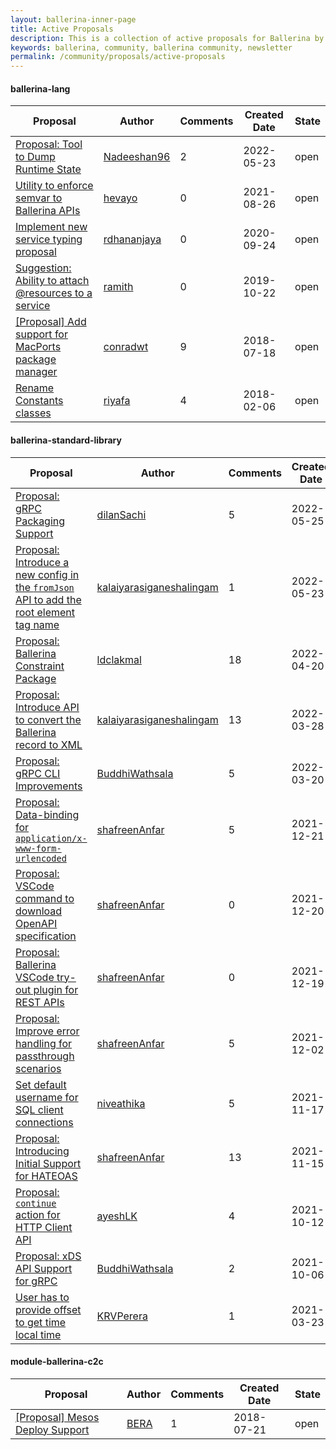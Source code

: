```yaml
--- 
layout: ballerina-inner-page 
title: Active Proposals 
description: This is a collection of active proposals for Ballerina by the Ballerina community. 
keywords: ballerina, community, ballerina community, newsletter 
permalink: /community/proposals/active-proposals 
--- 
```

#### ballerina-lang

|Proposal|Author|Comments|Created Date|State| 
|---|----|----|----|----| 
|[Proposal: Tool to Dump Runtime State](https://github.com/ballerina-platform/ballerina-lang/issues/36284)|[Nadeeshan96](https://github.com/Nadeeshan96)|2|2022-05-23|open|
|[Utility to enforce semvar to Ballerina APIs](https://github.com/ballerina-platform/ballerina-lang/issues/32368)|[hevayo](https://github.com/hevayo)|0|2021-08-26|open|
|[Implement new service typing proposal](https://github.com/ballerina-platform/ballerina-lang/issues/26064)|[rdhananjaya](https://github.com/rdhananjaya)|0|2020-09-24|open|
|[Suggestion: Ability to attach @resources to a service](https://github.com/ballerina-platform/ballerina-lang/issues/19523)|[ramith](https://github.com/ramith)|0|2019-10-22|open|
|[[Proposal] Add support for MacPorts package manager](https://github.com/ballerina-platform/ballerina-lang/issues/9675)|[conradwt](https://github.com/conradwt)|9|2018-07-18|open|
|[Rename Constants classes](https://github.com/ballerina-platform/ballerina-lang/issues/4558)|[riyafa](https://github.com/riyafa)|4|2018-02-06|open|

#### ballerina-standard-library

|Proposal|Author|Comments|Created Date|State| 
|---|----|----|----|----| 
|[Proposal: gRPC Packaging Support](https://github.com/ballerina-platform/ballerina-standard-library/issues/2948)|[dilanSachi](https://github.com/dilanSachi)|5|2022-05-25|open|
|[Proposal: Introduce a new config in the `fromJson` API to add the root element tag name](https://github.com/ballerina-platform/ballerina-standard-library/issues/2943)|[kalaiyarasiganeshalingam](https://github.com/kalaiyarasiganeshalingam)|1|2022-05-23|open|
|[Proposal: Ballerina Constraint Package](https://github.com/ballerina-platform/ballerina-standard-library/issues/2850)|[ldclakmal](https://github.com/ldclakmal)|18|2022-04-20|open|
|[Proposal: Introduce API to convert the Ballerina record to XML](https://github.com/ballerina-platform/ballerina-standard-library/issues/2819)|[kalaiyarasiganeshalingam](https://github.com/kalaiyarasiganeshalingam)|13|2022-03-28|open|
|[Proposal: gRPC CLI Improvements](https://github.com/ballerina-platform/ballerina-standard-library/issues/2794)|[BuddhiWathsala](https://github.com/BuddhiWathsala)|5|2022-03-20|open|
|[Proposal: Data-binding for `application/x-www-form-urlencoded`](https://github.com/ballerina-platform/ballerina-standard-library/issues/2530)|[shafreenAnfar](https://github.com/shafreenAnfar)|5|2021-12-21|open|
|[Proposal: VSCode command to download OpenAPI specification](https://github.com/ballerina-platform/ballerina-standard-library/issues/2509)|[shafreenAnfar](https://github.com/shafreenAnfar)|0|2021-12-20|open|
|[Proposal: Ballerina VSCode try-out plugin for REST APIs](https://github.com/ballerina-platform/ballerina-standard-library/issues/2508)|[shafreenAnfar](https://github.com/shafreenAnfar)|0|2021-12-19|open|
|[Proposal: Improve error handling for passthrough scenarios ](https://github.com/ballerina-platform/ballerina-standard-library/issues/2456)|[shafreenAnfar](https://github.com/shafreenAnfar)|5|2021-12-02|open|
|[Set default username for SQL client connections](https://github.com/ballerina-platform/ballerina-standard-library/issues/2397)|[niveathika](https://github.com/niveathika)|5|2021-11-17|open|
|[Proposal: Introducing Initial Support for HATEOAS](https://github.com/ballerina-platform/ballerina-standard-library/issues/2391)|[shafreenAnfar](https://github.com/shafreenAnfar)|13|2021-11-15|open|
|[Proposal: `continue` action for HTTP Client API](https://github.com/ballerina-platform/ballerina-standard-library/issues/2038)|[ayeshLK](https://github.com/ayeshLK)|4|2021-10-12|open|
|[Proposal: xDS API Support for gRPC](https://github.com/ballerina-platform/ballerina-standard-library/issues/2011)|[BuddhiWathsala](https://github.com/BuddhiWathsala)|2|2021-10-06|open|
|[User has to provide offset to get time local time](https://github.com/ballerina-platform/ballerina-standard-library/issues/1138)|[KRVPerera](https://github.com/KRVPerera)|1|2021-03-23|open|

#### module-ballerina-c2c

|Proposal|Author|Comments|Created Date|State| 
|---|----|----|----|----| 
|[[Proposal] Mesos Deploy Support](https://github.com/ballerina-platform/module-ballerina-c2c/issues/431)|[BERA](https://github.com/BERA)|1|2018-07-21|open|

